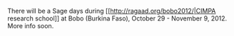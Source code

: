 There will be a Sage days during [[http://ragaad.org/bobo2012/|CIMPA research school]] at Bobo (Burkina Faso), October 29 - November 9, 2012. More info soon.
